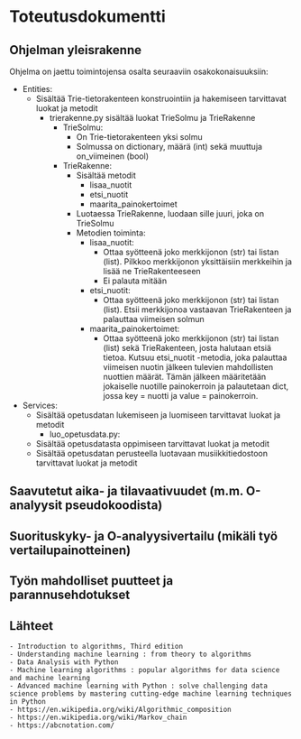 # **Toteutusdokumentti**

## **Ohjelman yleisrakenne**

Ohjelma on jaettu toimintojensa osalta seuraaviin osakokonaisuuksiin:

- Entities:
    - Sisältää Trie-tietorakenteen konstruointiin ja hakemiseen tarvittavat luokat ja metodit
        - trierakenne.py sisältää luokat TrieSolmu ja TrieRakenne
            - TrieSolmu:
                - On Trie-tietorakenteen yksi solmu
                - Solmussa on dictionary, määrä (int) sekä muuttuja on_viimeinen (bool)
            - TrieRakenne:
                - Sisältää metodit
                    - lisaa_nuotit
                    - etsi_nuotit
                    - maarita_painokertoimet
                - Luotaessa TrieRakenne, luodaan sille juuri, joka on TrieSolmu
                - Metodien toiminta:
                    - lisaa_nuotit:
                        - Ottaa syötteenä joko merkkijonon (str) tai listan (list). Pilkkoo merkkijonon yksittäisiin merkkeihin ja lisää ne TrieRakenteeseen
                        - Ei palauta mitään
                    - etsi_nuotit:
                        - Ottaa syötteenä joko merkkijonon (str) tai listan (list). Etsii merkkijonoa vastaavan TrieRakenteen ja palauttaa viimeisen solmun
                    - maarita_painokertoimet:
                        - Ottaa syötteenä joko merkkijonon (str) tai listan (list) sekä TrieRakenteen, josta halutaan etsiä tietoa. Kutsuu etsi_nuotit -metodia, joka palauttaa viimeisen nuotin jälkeen tulevien mahdollisten nuottien määrät. Tämän jälkeen määritetään jokaiselle nuotille painokerroin ja palautetaan dict, jossa key = nuotti ja value = painokerroin.
- Services:
    - Sisältää opetusdatan lukemiseen ja luomiseen tarvittavat luokat ja metodit
        - luo_opetusdata.py:
    - Sisältää opetusdatasta oppimiseen tarvittavat luokat ja metodit
    - Sisältää opetusdatan perusteella luotavaan musiikkitiedostoon tarvittavat luokat ja metodit


## **Saavutetut aika- ja tilavaativuudet (m.m. O-analyysit pseudokoodista)**


## **Suorituskyky- ja O-analyysivertailu (mikäli työ vertailupainotteinen)**


## **Työn mahdolliset puutteet ja parannusehdotukset**


## **Lähteet**

    - Introduction to algorithms, Third edition
    - Understanding machine learning : from theory to algorithms
    - Data Analysis with Python
    - Machine learning algorithms : popular algorithms for data science and machine learning
    - Advanced machine learning with Python : solve challenging data science problems by mastering cutting-edge machine learning techniques in Python
    - https://en.wikipedia.org/wiki/Algorithmic_composition
    - https://en.wikipedia.org/wiki/Markov_chain
    - https://abcnotation.com/
    